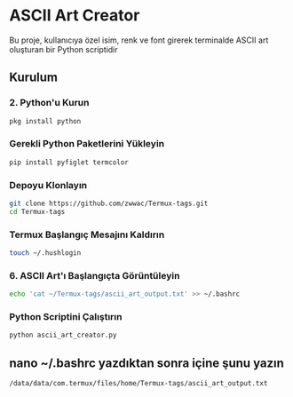 # ASCII Art Creator

Bu proje, kullanıcıya özel isim, renk ve font girerek terminalde ASCII art oluşturan bir Python scriptidir


## Kurulum

### 2. Python'u Kurun
```sh
pkg install python
```
### Gerekli Python Paketlerini Yükleyin
```sh
pip install pyfiglet termcolor
```
### Depoyu Klonlayın
```sh
git clone https://github.com/zwwac/Termux-tags.git
cd Termux-tags
```
### Termux Başlangıç Mesajını Kaldırın
```sh
touch ~/.hushlogin
```
### 6. ASCII Art'ı Başlangıçta Görüntüleyin
```sh
echo 'cat ~/Termux-tags/ascii_art_output.txt' >> ~/.bashrc
```
### Python Scriptini Çalıştırın
```sh
python ascii_art_creator.py
```

## nano ~/.bashrc yazdıktan sonra içine şunu yazın
```sh
/data/data/com.termux/files/home/Termux-tags/ascii_art_output.txt

